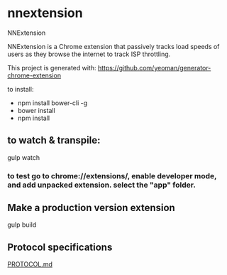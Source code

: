 # nnextension
NNExtension

NNExtension is a Chrome extension that passively tracks load speeds of users as they browse the internet to track ISP throttling.

This project is generated with: https://github.com/yeoman/generator-chrome-extension

to install:

* npm install bower-cli -g
* bower install
* npm install

## to watch & transpile:
gulp watch
### to test go to chrome://extensions/, enable developer mode, and add unpacked extension. select the "app" folder.

## Make a production version extension
gulp build

## Protocol specifications

[PROTOCOL.md](../PROTOCOL.md)
